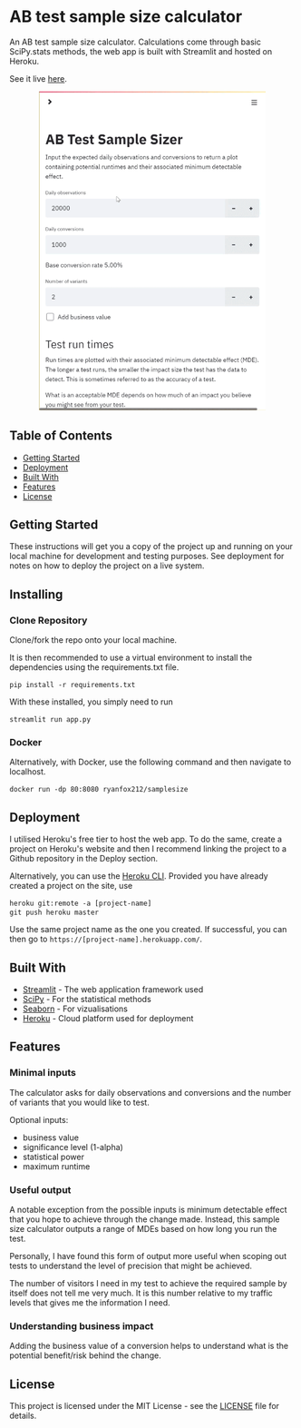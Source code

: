 # AB test sample size calculator

An AB test sample size calculator. Calculations come through basic SciPy.stats methods, the web app is built with Streamlit and hosted on Heroku.

See it live [here](https://abtestsamplesize.herokuapp.com/).

<p align="center">
  <img src="./img/samplesize-demofull.gif" width="400px">
</p>

## Table of Contents

- [Getting Started](#getting-started)
- [Deployment](#deployment)
- [Built With](#built-with)
- [Features](#features)
- [License](#license)

## Getting Started

These instructions will get you a copy of the project up and running on your local machine for development and testing purposes. See deployment for notes on how to deploy the project on a live system.

## Installing

### Clone Repository

Clone/fork the repo onto your local machine.

It is then recommended to use a virtual environment to install the dependencies using the requirements.txt file.

```cli
pip install -r requirements.txt
```

With these installed, you simply need to run

```cli
streamlit run app.py
```

### Docker

Alternatively, with Docker, use the following command and then navigate to localhost.

```
docker run -dp 80:8080 ryanfox212/samplesize
```

## Deployment

I utilised Heroku's free tier to host the web app. To do the same, create a project on Heroku's website and then I recommend linking the project to a Github repository in the Deploy section.

Alternatively, you can use the [Heroku CLI](https://devcenter.heroku.com/articles/heroku-cli). Provided you have already created a project on the site, use

```cli
heroku git:remote -a [project-name]
git push heroku master
```

Use the same project name as the one you created. If successful, you can then go to `https://[project-name].herokuapp.com/`.

## Built With

- [Streamlit](https://www.streamlit.io/) - The web application framework used
- [SciPy](https://www.scipy.org/) - For the statistical methods
- [Seaborn](https://seaborn.pydata.org/) - For vizualisations
- [Heroku](https://heroku.com/) - Cloud platform used for deployment

## Features

### Minimal inputs

The calculator asks for daily observations and conversions and the number of variants that you would like to test.

Optional inputs:

- business value
- significance level (1-alpha)
- statistical power
- maximum runtime

### Useful output

A notable exception from the possible inputs is minimum detectable effect that you hope to achieve through the change made. Instead, this sample size calculator outputs a range of MDEs based on how long you run the test.

Personally, I have found this form of output more useful when scoping out tests to understand the level of precision that might be achieved.

The number of visitors I need in my test to achieve the required sample by itself does not tell me very much. It is this number relative to my traffic levels that gives me the information I need.

### Understanding business impact

Adding the business value of a conversion helps to understand what is the potential benefit/risk behind the change.

## License

This project is licensed under the MIT License - see the [LICENSE](LICENSE) file for details.
